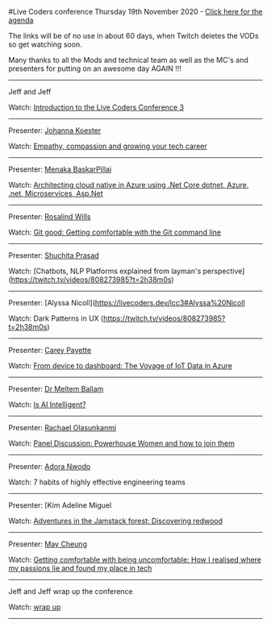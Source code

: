 #Live Coders conference Thursday 19th November 2020 - [Click here for the agenda](https://livecoders.dev/lcc3/)

The links will be of no use in about 60 days, when Twitch deletes the VODs so get watching soon.

Many thanks to all the Mods and technical team as well as the MC's and presenters for putting on an awesome day AGAIN !!!

___

Jeff and Jeff
 
Watch: [Introduction to the Live Coders Conference 3](https://twitch.tv/videos/808273985?t=0h0m0s)

___

Presenter: [Johanna Koester](https://livecoders.dev/lcc3#Johanna%20Koester) 

Watch: [Empathy, compassion and growing your tech career](https://twitch.tv/videos/808273985?t=0h5m0s)

___

Presenter: [Menaka BaskarPillai](https://livecoders.dev/lcc3#Menaka%20Baskerpillai) 

Watch: [Architecting cloud native in Azure using .Net Core dotnet, Azure, .net, Microservices, Asp.Net](https://twitch.tv/videos/808273985?t=0h36m5s)

___

Presenter: [Rosalind Wills](https://livecoders.dev/lcc3#Rosalind%20Wills) 

Watch: [Git good: Getting comfortable with the Git command line](https://twitch.tv/videos/808273985?t=1h2m0s)

___

Presenter: [Shuchita Prasad](https://livecoders.dev/lcc3#Shuchita%20Prasad)

Watch: [Chatbots, NLP Platforms explained from layman's perspective]
(https://twitch.tv/videos/808273985?t=2h38m0s)
___

Presenter: [Alyssa Nicoll](https://livecoders.dev/lcc3#Alyssa%20Nicoll

Watch: Dark Patterns in UX
(https://twitch.tv/videos/808273985?t=2h38m0s)

___

Presenter: [Carey Payette](https://livecoders.dev/lcc3#Carey%20Payette)

Watch: [From device to dashboard: The Voyage of IoT Data in Azure](https://twitch.tv/videos/808273985?t=2h38m0s)

___

Presenter: [Dr Meltem Ballam](https://livecoders.dev/lcc3#Dr.%20Meltem%20Ballan)

Watch: [Is AI Intelligent?](https://twitch.tv/videos/808273985?t=3h07m0s)

___

Presenter: [Rachael Olasunkanmi](https://livecoders.dev/lcc3#Rachael%20Olasunkanmi)

Watch: [Panel Discussion: Powerhouse Women and how to join them](https://twitch.tv/videos/808273985?t=3h30m0s)

___

Presenter: [Adora Nwodo](https://livecoders.dev/lcc3#Adora%20Nwodo)

Watch: 7 habits of highly effective engineering teams

___

Presenter: [Kim Adeline Miguel

Watch: [Adventures in the Jamstack forest: Discovering redwood](https://twitch.tv/videos/808273985?t=4h43m30s)
___

Presenter: [May Cheung](https://livecoders.dev/lcc3#May%20Cheung)

Watch: [Getting comfortable with being uncomfortable: How I realised where my passions lie and found my place in tech](https://twitch.tv/videos/808273985?t=0h36m5s)

___

Jeff and Jeff wrap up the conference

Watch: [wrap up](https://twitch.tv/videos/808273985?t=5h35m0s)

___
